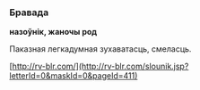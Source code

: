 ### Бравада
**назоўнік, жаночы род**

Паказная легкадумная зухаватасць, смеласць.

<a rel="author">[http://rv-blr.com/](http://rv-blr.com/slounik.jsp?letterId=0&maskId=0&pageId=411)</a>
